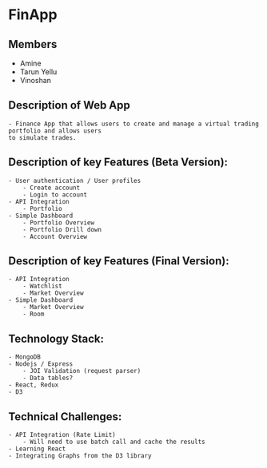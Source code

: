 # FinApp

## Members
 - Amine
 - Tarun Yellu 
 - Vinoshan

## Description of Web App
	- Finance App that allows users to create and manage a virtual trading portfolio and allows users
	to simulate trades.

## Description of key Features (Beta Version):
	- User authentication / User profiles
		- Create account
		- Login to account
	- API Integration
		- Portfolio
	- Simple Dashboard
		- Portfolio Overview
		- Portfolio Drill down
		- Account Overview


## Description of key Features (Final Version):
	- API Integration
		- Watchlist
		- Market Overview
	- Simple Dashboard
		- Market Overview
		- Room


## Technology Stack:
	- MongoDB
	- Nodejs / Express
		- JOI Validation (request parser)
		- Data tables?
	- React, Redux
	- D3


## Technical Challenges:
	- API Integration (Rate Limit)
		- Will need to use batch call and cache the results
	- Learning React
	- Integrating Graphs from the D3 library
